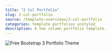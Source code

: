 ```yaml
---
title: "2 Col Portfolio"
slug: 2-col-portfolio
source: /template-overviews/2-col-portfolio
categories: template portfolios unstyled
description: A two column portfolio template.
---
```


<img src="/assets/img/templates/2-col-portfolio.jpg" class="img-responsive" alt="Free Bootstrap 3 Portfolio Theme">